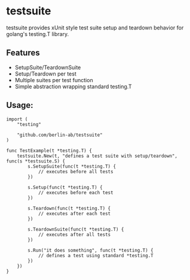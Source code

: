 # testsuite

testsuite provides xUnit style test suite setup and teardown behavior
for golang's testing.T library.

## Features

- SetupSuite/TeardownSuite
- Setup/Teardown per test
- Multiple suites per test function
- Simple abstraction wrapping standard testing.T

## Usage: 

    import (
        "testing"

        "github.com/berlin-ab/testsuite"
    )

    func TestExample(t *testing.T) {
        testsuite.New(t, "defines a test suite with setup/teardown", func(s *testsuite.S) {
            s.SetupSuite(func(t *testing.T) {
                // executes before all tests
            })
    
            s.Setup(func(t *testing.T) {
                // executes before each test
            })
    
            s.Teardown(func(t *testing.T) {
                // executes after each test
            })
    
            s.TeardownSuite(func(t *testing.T) {
                // executes after all tests
            })
    
            s.Run("it does something", func(t *testing.T) {
                // defines a test using standard *testing.T
            })
        })
    }
